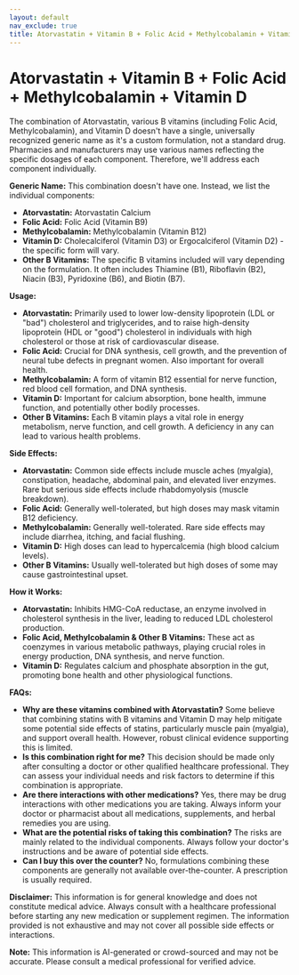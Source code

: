 ```yaml
---
layout: default
nav_exclude: true
title: Atorvastatin + Vitamin B + Folic Acid + Methylcobalamin + Vitamin D
---
```


# Atorvastatin + Vitamin B + Folic Acid + Methylcobalamin + Vitamin D

The combination of Atorvastatin, various B vitamins (including Folic Acid, Methylcobalamin), and Vitamin D doesn't have a single, universally recognized generic name as it's a custom formulation, not a standard drug.  Pharmacies and manufacturers may use various names reflecting the specific dosages of each component.  Therefore, we'll address each component individually.


**Generic Name:**  This combination doesn't have one.  Instead, we list the individual components:

* **Atorvastatin:** Atorvastatin Calcium
* **Folic Acid:** Folic Acid (Vitamin B9)
* **Methylcobalamin:** Methylcobalamin (Vitamin B12)
* **Vitamin D:** Cholecalciferol (Vitamin D3) or Ergocalciferol (Vitamin D2) - the specific form will vary.
* **Other B Vitamins:**  The specific B vitamins included will vary depending on the formulation.  It often includes Thiamine (B1), Riboflavin (B2), Niacin (B3), Pyridoxine (B6), and Biotin (B7).


**Usage:**

* **Atorvastatin:** Primarily used to lower low-density lipoprotein (LDL or "bad") cholesterol and triglycerides, and to raise high-density lipoprotein (HDL or "good") cholesterol in individuals with high cholesterol or those at risk of cardiovascular disease.
* **Folic Acid:** Crucial for DNA synthesis, cell growth, and the prevention of neural tube defects in pregnant women. Also important for overall health.
* **Methylcobalamin:**  A form of vitamin B12 essential for nerve function, red blood cell formation, and DNA synthesis.
* **Vitamin D:**  Important for calcium absorption, bone health, immune function, and potentially other bodily processes.
* **Other B Vitamins:** Each B vitamin plays a vital role in energy metabolism, nerve function, and cell growth.  A deficiency in any can lead to various health problems.


**Side Effects:**

* **Atorvastatin:** Common side effects include muscle aches (myalgia), constipation, headache, abdominal pain, and elevated liver enzymes.  Rare but serious side effects include rhabdomyolysis (muscle breakdown).
* **Folic Acid:** Generally well-tolerated, but high doses may mask vitamin B12 deficiency.
* **Methylcobalamin:** Generally well-tolerated.  Rare side effects may include diarrhea, itching, and facial flushing.
* **Vitamin D:**  High doses can lead to hypercalcemia (high blood calcium levels).
* **Other B Vitamins:**  Usually well-tolerated but high doses of some may cause gastrointestinal upset.


**How it Works:**

* **Atorvastatin:**  Inhibits HMG-CoA reductase, an enzyme involved in cholesterol synthesis in the liver, leading to reduced LDL cholesterol production.
* **Folic Acid, Methylcobalamin & Other B Vitamins:**  These act as coenzymes in various metabolic pathways, playing crucial roles in energy production, DNA synthesis, and nerve function.
* **Vitamin D:**  Regulates calcium and phosphate absorption in the gut, promoting bone health and other physiological functions.


**FAQs:**

* **Why are these vitamins combined with Atorvastatin?** Some believe that combining statins with B vitamins and Vitamin D may help mitigate some potential side effects of statins, particularly muscle pain (myalgia), and support overall health.  However, robust clinical evidence supporting this is limited.
* **Is this combination right for me?** This decision should be made only after consulting a doctor or other qualified healthcare professional.  They can assess your individual needs and risk factors to determine if this combination is appropriate.
* **Are there interactions with other medications?** Yes, there may be drug interactions with other medications you are taking.  Always inform your doctor or pharmacist about all medications, supplements, and herbal remedies you are using.
* **What are the potential risks of taking this combination?** The risks are mainly related to the individual components.  Always follow your doctor's instructions and be aware of potential side effects.
* **Can I buy this over the counter?** No, formulations combining these components are generally not available over-the-counter.  A prescription is usually required.


**Disclaimer:** This information is for general knowledge and does not constitute medical advice. Always consult with a healthcare professional before starting any new medication or supplement regimen.  The information provided is not exhaustive and may not cover all possible side effects or interactions.


**Note:** This information is AI-generated or crowd-sourced and may not be accurate. Please consult a medical professional for verified advice.